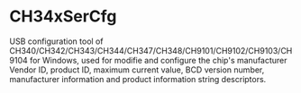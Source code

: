 # CH34xSerCfg 	

USB configuration tool of CH340/CH342/CH343/CH344/CH347/CH348/CH9101/CH9102/CH9103/CH9104 for Windows, used for modifie and configure the chip's manufacturer Vendor ID, product ID, maximum current value, BCD version number, manufacturer information and product information string descriptors.


